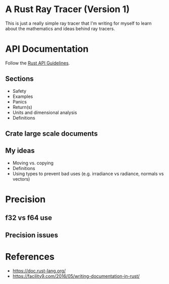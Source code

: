 # A Rust Ray Tracer (Version 1)

This is just a really simple ray tracer that I'm writing for myself to learn
about the mathematics and ideas behind ray tracers.

# API Documentation

Follow the [Rust API Guidelines](https://github.com/brson/rust-api-guidelines).

## Sections

- Safety
- Examples
- Panics
- Return(s)
- Units and dimensional analysis
- Definitions

## Crate large scale documents

## My ideas

- Moving vs. copying
- Definitions
- Using types to prevent bad uses (e.g. irradiance vs radiance, normals vs
  vectors)

# Precision

## f32 vs f64 use

## Precision issues

# References

- https://doc.rust-lang.org/
- https://facility9.com/2016/05/writing-documentation-in-rust/

